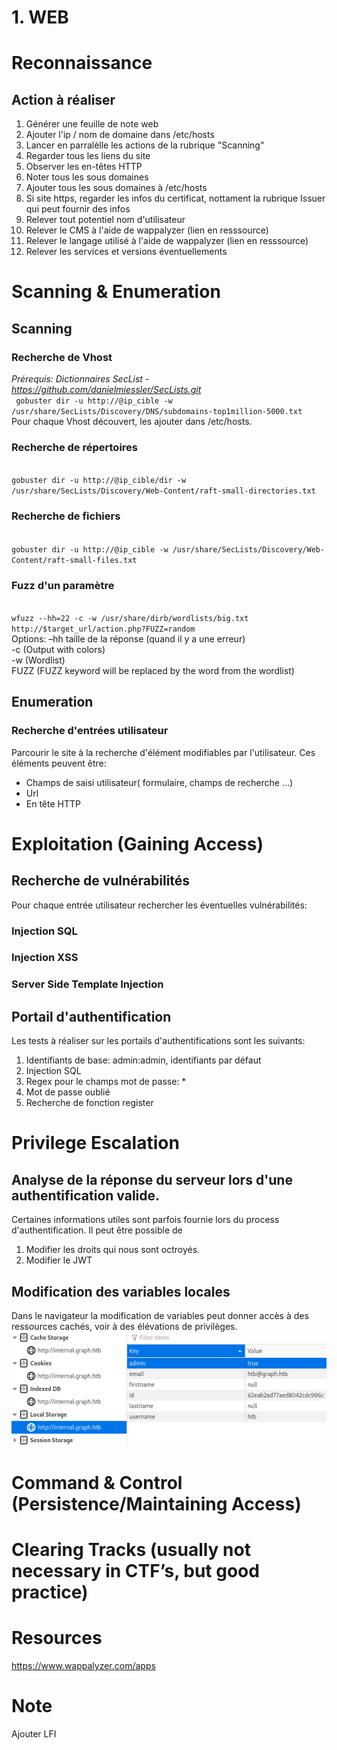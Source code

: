 # 1. WEB

# Reconnaissance
## Action à réaliser 
   1. Générer une feuille de note web
   2. Ajouter l'ip / nom de domaine dans /etc/hosts
   2. Lancer en parralèlle les actions de la rubrique "Scanning"
   3. Regarder tous les liens du site
   4. Observer les en-têtes HTTP
   4. Noter tous les sous domaines
   5. Ajouter tous les sous domaines à /etc/hosts
   6. Si site https, regarder les infos du certificat, nottament la rubrique Issuer qui peut fournir des infos
   7. Relever tout potentiel nom d'utilisateur
   8. Relever le CMS à l'aide de wappalyzer (lien en resssource)
   9. Relever le langage utilisé à l'aide de wappalyzer (lien en resssource)
   10. Relever les services et versions éventuellements

# Scanning & Enumeration
## Scanning 
### Recherche de Vhost
*Prérequis: Dictionnaires SecList - https://github.com/danielmiessler/SecLists.git*   
<code>
gobuster dir -u http://@ip_cible -w /usr/share/SecLists/Discovery/DNS/subdomains-top1million-5000.txt
</code>
Pour chaque Vhost découvert, les ajouter dans /etc/hosts.

### Recherche de répertoires
<code> 
gobuster dir -u http://@ip_cible/dir -w /usr/share/SecLists/Discovery/Web-Content/raft-small-directories.txt
</code>

### Recherche de fichiers
<code>
gobuster dir -u http://@ip_cible -w /usr/share/SecLists/Discovery/Web-Content/raft-small-files.txt
</code>

### Fuzz d'un paramètre
<code>
wfuzz --hh=22 -c -w /usr/share/dirb/wordlists/big.txt http://$target_url/action.php?FUZZ=random
</code>
Options:  
–hh taille de la réponse (quand il y a une erreur)<br/>
-c (Output with colors)<br/>
-w (Wordlist)<br/>
FUZZ (FUZZ keyword will be replaced by the word from the wordlist)

## Enumeration
### Recherche d'entrées utilisateur
Parcourir le site à la recherche d'élément modifiables par l'utilisateur. Ces éléments peuvent être:
- Champs de saisi utilisateur( formulaire, champs de recherche ...)
- Url
- En tête HTTP

# Exploitation (Gaining Access)
## Recherche de vulnérabilités
Pour chaque entrée utilisateur rechercher les éventuelles vulnérabilités:
### Injection SQL

### Injection XSS

### Server Side Template Injection

## Portail d'authentification
Les tests à réaliser sur les portails  d'authentifications sont les suivants:
1. Identifiants de base: admin:admin, identifiants par défaut 
2. Injection SQL
3. Regex pour le champs mot de passe: *
4. Mot de passe oublié 
5. Recherche de fonction register



# Privilege Escalation
## Analyse de la réponse du serveur lors d'une authentification valide.
Certaines informations utiles sont parfois fournie lors du process d'authentification. 
Il peut être possible de 
1. Modifier les droits qui nous sont octroyés.  
2. Modifier le JWT

## Modification des variables locales
 Dans le navigateur la modification de variables peut donner accès à des ressources cachés, voir à des élévations de privilèges.  
![Modification de variables locales](../../img/Web/modification-variable-interne.png)   
# Command & Control (Persistence/Maintaining Access)
# Clearing Tracks (usually not necessary in CTF’s, but good practice)

# Resources
https://www.wappalyzer.com/apps 

# Note
Ajouter LFI